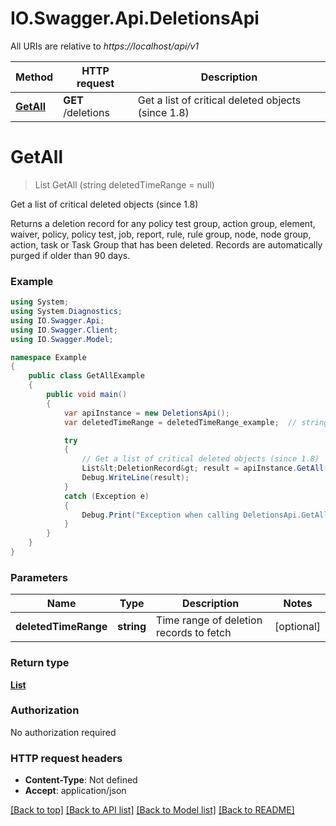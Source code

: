 # IO.Swagger.Api.DeletionsApi

All URIs are relative to *https://localhost/api/v1*

Method | HTTP request | Description
------------- | ------------- | -------------
[**GetAll**](DeletionsApi.md#getall) | **GET** /deletions | Get a list of critical deleted objects (since 1.8)


<a name="getall"></a>
# **GetAll**
> List<DeletionRecord> GetAll (string deletedTimeRange = null)

Get a list of critical deleted objects (since 1.8)

Returns a deletion record for any policy test group, action group, element, waiver, policy, policy test, job, report, rule, rule group, node, node group, action, task or Task Group that has been deleted. Records are automatically purged if older than 90 days.

### Example
```csharp
using System;
using System.Diagnostics;
using IO.Swagger.Api;
using IO.Swagger.Client;
using IO.Swagger.Model;

namespace Example
{
    public class GetAllExample
    {
        public void main()
        {
            var apiInstance = new DeletionsApi();
            var deletedTimeRange = deletedTimeRange_example;  // string | Time range of deletion records to fetch (optional) 

            try
            {
                // Get a list of critical deleted objects (since 1.8)
                List&lt;DeletionRecord&gt; result = apiInstance.GetAll(deletedTimeRange);
                Debug.WriteLine(result);
            }
            catch (Exception e)
            {
                Debug.Print("Exception when calling DeletionsApi.GetAll: " + e.Message );
            }
        }
    }
}
```

### Parameters

Name | Type | Description  | Notes
------------- | ------------- | ------------- | -------------
 **deletedTimeRange** | **string**| Time range of deletion records to fetch | [optional] 

### Return type

[**List<DeletionRecord>**](DeletionRecord.md)

### Authorization

No authorization required

### HTTP request headers

 - **Content-Type**: Not defined
 - **Accept**: application/json

[[Back to top]](#) [[Back to API list]](../README.md#documentation-for-api-endpoints) [[Back to Model list]](../README.md#documentation-for-models) [[Back to README]](../README.md)

